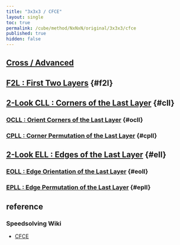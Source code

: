 ```yaml
---
title: "3x3x3 / CFCE"
layout: single
toc: true
permalink: /cube/method/NxNxN/original/3x3x3/cfce
published: true
hidden: false
---
```


<head>
  <base target="_blank">
  <style>
    .iframe-wrapper {
      overflow      : hidden;
      margin-bottom : -35px;
    }
    iframe {
      width         : 250px;
      height        : 330px;
      margin-top    : -20px;
      border        : none;
    }
  </style>
</head>



## [Cross / Advanced](/cube/method/NxNxN/original/3x3x3/cross/advanced)



## [F2L : First Two Layers](/cube/method/NxNxN/original/3x3x3/f2l) {#f2l}



## [2-Look CLL : Corners of the Last Layer](/cube/method/NxNxN/original/3x3x3/2_look_cll) {#cll}

### [OCLL : Orient Corners of the Last Layer](/cube/method/NxNxN/original/3x3x3/2_look_cll/ocll) {#ocll}

### [CPLL : Corner Permutation of the Last Layer](/cube/method/NxNxN/original/3x3x3/2_look_cll/cpll) {#cpll}



## [2-Look ELL : Edges of the Last Layer](/cube/method/NxNxN/original/3x3x3/2_look_ell) {#ell}

### [EOLL : Edge Orientation of the Last Layer](/cube/method/NxNxN/original/3x3x3/2_look_ell/eoll) {#eoll}

### [EPLL : Edge Permutation of the Last Layer](/cube/method/NxNxN/original/3x3x3/2_look_ell/epll) {#epll}



## reference

### Speedsolving Wiki

- [CFCE](https://www.speedsolving.com/wiki/index.php/CFCE)
